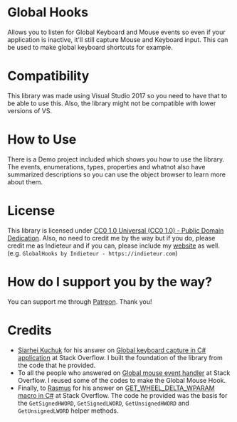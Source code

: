 # Global Hooks
Allows you to listen for Global Keyboard and Mouse events so even if your application is inactive, it'll still capture Mouse and Keyboard input. This can be used to make global keyboard shortcuts for example.

# Compatibility
This library was made using Visual Studio 2017 so you need to have that to be able to use this. Also, the library might not be compatible with lower versions of VS.

# How to Use
There is a Demo project included which shows you how to use the library. The events, enumerations, types, properties and whatnot also have summarized descriptions so you can use the object browser to learn more about them. 

# License
This library is licensed under [CC0 1.0 Universal (CC0 1.0) - Public Domain Dedication](https://creativecommons.org/publicdomain/zero/1.0/). Also, no need to credit me by the way but if you do, please credit me as Indieteur and if you can, please include my [website](https://indieteur.com) as well. (e.g. `GlobalHooks by Indieteur - https://indieteur.com`)

# How do I support you by the way?
You can support me through [Patreon](https://www.patreon.com/indieteur). Thank you!

# Credits
* [Siarhei Kuchuk](https://stackoverflow.com/users/212746/siarhei-kuchuk) for his answer on [Global keyboard capture in C# application](https://stackoverflow.com/questions/604410/global-keyboard-capture-in-c-sharp-application) at Stack Overflow. I built the foundation of the library from the code that he provided.
* To all the people who answered on [Global mouse event handler](https://stackoverflow.com/questions/11607133/global-mouse-event-handler) at Stack Overflow. I reused some of the codes to make the Global Mouse Hook.
* Finally, to [Rasmus](https://stackoverflow.com/users/677004/rasmus) for his answer on [GET_WHEEL_DELTA_WPARAM macro in C#](https://stackoverflow.com/questions/9302891/get-wheel-delta-wparam-macro-in-c-sharp) at Stack Overflow. The code he provided was the basis for the `GetSignedHWORD`, `GetSignedLWORD`, `GetUnsignedHWORD` and `GetUnsignedLWORD` helper methods.
